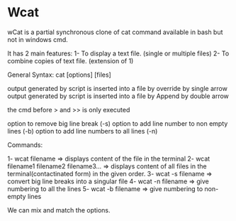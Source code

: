 # Wcat
wCat is a partial synchronous clone of cat command available in bash but not in windows cmd.

It has 2 main features:
    1- To display a text file. (single or multiple files)
    2- To combine copies of text file. (extension of 1)

General Syntax:
cat [options] [files]



output generated by script is inserted into a file by override by single arrow
output generated by script is inserted into a file by Append by double arrow

the cmd before > and >> is only executed

option to remove big line break (-s)
option to add line number to non empty lines (-b)
option to add line numbers to all lines (-n) 

Commands:

1- wcat filename => displays content of the file in the terminal 
2- wcat filename1 filename2 filename3... => displays content of all files in the terminal(contactinated form) in the given order.
3- wcat -s filename => convert big line breaks into a singular file 
4- wcat -n filename => give numbering to all the lines 
5- wcat -b filename => give numbering to non-empty lines 

We can mix and match the options.


